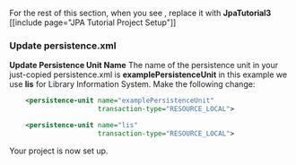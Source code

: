 For the rest of this section, when you see **<project>**, replace it with **JpaTutorial3**
[[include page="JPA Tutorial Project Setup"]]

### Update persistence.xml
**Update Persistence Unit Name**
The name of the persistence unit in your just-copied persistence.xml is **examplePersistenceUnit** in this example we use **lis** for Library Information System. Make the following change:
```xml
    <persistence-unit name="examplePersistenceUnit" 
                      transaction-type="RESOURCE_LOCAL">
```

```xml
    <persistence-unit name="lis" 
                      transaction-type="RESOURCE_LOCAL">
```

Your project is now set up.